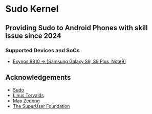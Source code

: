 
# Sudo Kernel

## Providing Sudo to Android Phones with skill issue since 2024

### Supported Devices and SoCs
- [Exynos 9810 -> [Samsung Galaxy S9, S9 Plus, Note9]](https://github.com/SuperUserDoKernel/exynos9810-sudo)

## Acknowledgements

 - [Sudo](https://github.com/sudo-project/sudo)
 - [Linus Torvalds](https://github.com/torvalds/linux)
 - [Mao Zedong](https://www.instagram.com/kencarson/)
 - [The SuperUser Foundation](about:blank)
